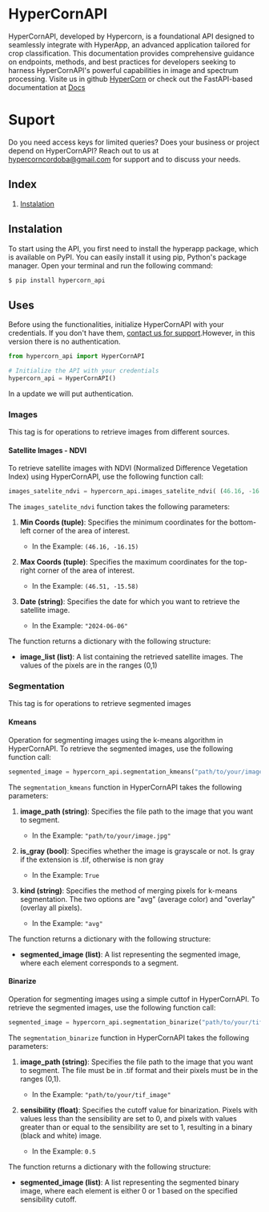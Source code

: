 # HyperCornAPI

HyperCornAPI, developed by Hypercorn, is a foundational API designed to seamlessly integrate with HyperApp, an advanced application tailored for crop classification. This documentation provides comprehensive guidance on endpoints, methods, and best practices for developers seeking to harness HyperCornAPI's powerful capabilities in image and spectrum processing. Visite us in github [HyperCorn](https://github.com/HyperCorn) or check out the FastAPI-based documentation at [Docs](https://hypercornapi-4oojabxrfa-rj.a.run.app/docs)

# Suport 
Do you need access keys for limited queries? Does your business or project depend on HyperCornAPI? Reach out to us at [hypercorncordoba@gmail.com](mailto:hypercorncordoba@gmail.com) for support and to discuss your needs.

## Index

1. [Instalation](#instalation)

## Instalation

To start using the API, you first need to install the hyperapp package, which is available on PyPI. You can easily install it using pip, Python's package manager. Open your terminal and run the following command:


```bash
$ pip install hypercorn_api
```

## Uses
Before using the functionalities, initialize HyperCornAPI with your credentials. If you don't have them,  [contact us for support](#suport).However, in this version there is no authentication.
```python
from hypercorn_api import HyperCornAPI

# Initialize the API with your credentials
hypercorn_api = HyperCornAPI()
```
In a update we will put authentication.

### Images 
This tag is for operations to retrieve images from different sources.

#### Satellite Images - NDVI
To retrieve satellite images with NDVI (Normalized Difference Vegetation Index) using HyperCornAPI, use the following function call:


```python
images_satelite_ndvi = hypercorn_api.images_satelite_ndvi( (46.16, -16.15),(46.51, -15.58),"2024-06-06" )
```


The `images_satelite_ndvi` function takes the following parameters:

1. **Min Coords (tuple)**: Specifies the minimum coordinates for the bottom-left corner of the area of interest.
   - In the Example: `(46.16, -16.15)`

2. **Max Coords (tuple)**: Specifies the maximum coordinates for the top-right corner of the area of interest.
   - In the Example: `(46.51, -15.58)`

3. **Date (string)**: Specifies the date for which you want to retrieve the satellite image.
   - In the Example: `"2024-06-06"`

The function returns a dictionary with the following structure:

- **image_list (list)**: A list containing the retrieved satellite images. The values of the pixels are in the ranges (0,1)

### Segmentation
This tag is for operations to retrieve segmented images

#### Kmeans
Operation for segmenting images using the k-means algorithm in HyperCornAPI. To retrieve the segmented images, use the following function call:
```python
segmented_image = hypercorn_api.segmentation_kmeans("path/to/your/image.jpg",False,"avg")
```

The `segmentation_kmeans` function in HyperCornAPI takes the following parameters:

1. **image_path (string)**: Specifies the file path to the image that you want to segment.
   - In the Example: `"path/to/your/image.jpg"`

2. **is_gray (bool)**: Specifies whether the image is grayscale or not. Is gray if the extension is .tif, otherwise is non gray
   - In the Example: `True`

3. **kind (string)**: Specifies the method of merging pixels for k-means segmentation. The two options are "avg" (average color) and "overlay" (overlay all pixels).
   - In the Example: `"avg"`

The function returns a dictionary with the following structure:

- **segmented_image (list)**: A list representing the segmented image, where each element corresponds to a segment.


#### Binarize
Operation for segmenting images using a simple cuttof in HyperCornAPI. To retrieve the segmented images, use the following function call:
```python
segmented_image = hypercorn_api.segmentation_binarize("path/to/your/tif_image",0.5)
```

The `segmentation_binarize` function in HyperCornAPI takes the following parameters:

1. **image_path (string)**: Specifies the file path to the image that you want to segment. The file must be in .tif format and their pixels must be in the ranges (0,1).
   - In the Example: `"path/to/your/tif_image"`

3. **sensibility (float)**: Specifies the cutoff value for binarization. Pixels with values less than the sensibility are set to 0, and pixels with values greater than or equal to the sensibility are set to 1, resulting in a binary (black and white) image.
   - In the Example: `0.5`

The function returns a dictionary with the following structure:

- **segmented_image (list)**: A list representing the segmented binary image, where each element is either 0 or 1 based on the specified sensibility cutoff.



